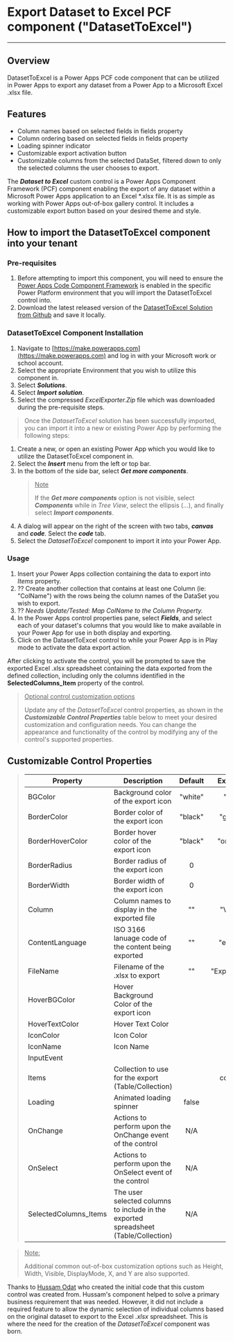 # Export Dataset to Excel PCF component ("DatasetToExcel")

---

## Overview

DatasetToExcel is a Power Apps PCF code component that can be utilized in Power Apps to export any dataset from a Power App to a Microsoft Excel .xlsx file.

## Features

- Column names based on selected fields in fields property
- Column ordering based on selected fields in fields property
- Loading spinner indicator
- Customizable export activation button
- Customizable columns from the selected DataSet, filtered down to only the selected columns the user chooses to export.

The **_Dataset to Excel_** custom control is a Power Apps Component Framework (PCF) component enabling the export of any dataset within a Microsoft Power Apps application to an Excel \*.xlsx file. It is as simple as working with Power Apps out-of-box gallery control. It includes a customizable export button based on your desired theme and style.

## How to import the DatasetToExcel component into your tenant

### Pre-requisites

1. Before attempting to import this component, you will need to ensure the [Power Apps Code Component Framework](https://learn.microsoft.com/en-us/power-apps/developer/component-framework/component-framework-for-canvas-apps) is enabled in the specific Power Platform environment that you will import the DatasetToExcel control into.
2. Download the latest released version of the [DatasetToExcel Solution from Github](https://github.com/ChrisMcKee1/power-platform-pcf/raw/main/PCF/DatasetToExcel/ExcelExporter.zip) and save it locally.

### DatasetToExcel Component Installation

1. Navigate to [https://make.powerapps.com](https://make.powerapps.com) and log in with your Microsoft work or school account.
2. Select the appropriate Environment that you wish to utilize this component in.
3. Select **_Solutions_**.
4. Select **_Import solution_**.
5. Select the compressed _ExcelExporter.Zip_ file which was downloaded during the pre-requisite steps.

> Once the _DatasetToExcel_ solution has been successfully imported, you can import it into a new or existing Power App by performing the following steps:

1.  Create a new, or open an existing Power App which you would like to utilize the DatasetToExcel component in.
2.  Select the **_Insert_** menu from the left or top bar.
3.  In the bottom of the side bar, select **_Get more components_**.
    > <u>Note</u>
    >
    > If the **_Get more components_** option is not visible, select **_Components_** while in _Tree View_, select the ellipsis (...), and finally select **_Import components_**.
4.  A dialog will appear on the right of the screen with two tabs, **_canvas_** and **_code_**. Select the **_code_** tab.
5.  Select the _DatasetToExcel_ component to import it into your Power App.

### Usage

1. Insert your Power Apps collection containing the data to export into _Items_ property.
2. ?? Create another collection that contains at least one Column (ie: "ColName") with the rows being the column names of the DataSet you wish to export.
3. ?? _Needs Update/Tested: Map ColName to the Column Property._
4. In the Power Apps control properties pane, select **_Fields_**, and select each of your dataset's columns that you would like to make available in your Power App for use in both display and exporting.
5. Click on the DatasetToExcel control to while your Power App is in Play mode to activate the data export action.

After clicking to activate the control, you will be prompted to save the exported Excel .xlsx spreadsheet containing the data exported from the defined collection, including only the columns identified in the **SelectedColumns_Item** property of the control.

> <u>Optional control customization options</u>
>
> Update any of the _DatasetToExcel_ control properties, as shown in the **_Customizable Control Properties_** table below to meet your desired customization and configuration needs.
> You can change the appearance and functionality of the control by modifying any of the control's supported properties.

## Customizable Control Properties

> | Property              | Description                                                                         | Default |    Example    |
> | --------------------- | ----------------------------------------------------------------------------------- | :-----: | :-----------: |
> | BGColor               | Background color of the export icon                                                 | "white" |     "red"     |
> | BorderColor           | Border color of the export icon                                                     | "black" |    "green"    |
> | BorderHoverColor      | Border hover color of the export icon                                               | "black" |   "orange"    |
> | BorderRadius          | Border radius of the export icon                                                    |    0    |               |
> | BorderWidth           | Border width of the export icon                                                     |    0    |               |
> | Column                | Column names to display in the exported file                                        |   ""    |    "Value"    |
> | ContentLanguage       | ISO 3166 lanuage code of the content being exported                                 |   ""    |    "en-us"    |
> | FileName              | Filename of the .xlsx to export                                                     |   ""    | "Export.xlsx" |
> | HoverBGColor          | Hover Background Color of the export icon                                           |         |               |
> | HoverTextColor        | Hover Text Color                                                                    |         |               |
> | IconColor             | Icon Color                                                                          |         |               |
> | IconName              | Icon Name                                                                           |         |               |
> | InputEvent            |                                                                                     |         |               |
> | Items                 | Collection to use for the export (Table/Collection)                                 |         |    colData    |
> | Loading               | Animated loading spinner                                                            |  false  |     true      |
> | OnChange              | Actions to perform upon the OnChange event of the control                           |   N/A   |               |
> | OnSelect              | Actions to perform upon the OnSelect event of the control                           |   N/A   |               |
> | SelectedColumns_Items | The user selected columns to include in the exported spreadsheet (Table/Collection) |   N/A   |               |

> <u>Note:</u>
>
> Additional common out-of-box customization options such as Height, Width, Visible, DisplayMode, X, and Y are also supported.

Thanks to [Hussam Odat](https://www.linkedin.com/in/hussam-odat-5075aa73) who created the initial code that this custom control was created from. Hussam's component helped to solve a primary business requirement that was needed. However, it did not include a required feature to allow the dynamic selection of individual columns based on the original dataset to export to the Excel _.xlsx_ spreadsheet. This is where the need for the creation of the _DatasetToExcel_ component was born.
